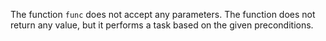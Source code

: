 The function `func` does not accept any parameters. The function does not return any value, but it performs a task based on the given preconditions.